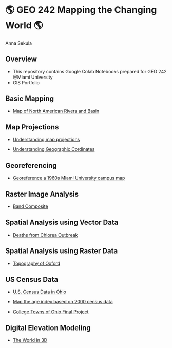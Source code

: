 # :earth_americas: GEO 242 Mapping the Changing World :earth_americas:

Anna Sekula

## Overview
- This repository contains Google Colab Notebooks prepared for GEO 242 @Miami University
- GIS Portfolio

## Basic Mapping
  
- [Map of North American Rivers and Basin](https://github.com/annasekulaa/gis-project-portfolio-geo242/blob/main/basic-mapping/first-qgis-mapping.ipynb)

## Map Projections

- [Understanding map projections](https://github.com/annasekulaa/gis-project-portfolio-geo242/blob/main/map-coordinate-basics/understanding-coordinates.ipynb)

- [Understanding Geographic Cordinates](https://github.com/annasekulaa/gis-project-portfolio-geo242/blob/main/Copy_of_GEO242a_in_class_exercise_lat_lon_calc.ipynb) 

## Georeferencing

- [Georeference a 1960s Miami University campus map](https://github.com/annasekulaa/gis-project-portfolio-geo242/blob/main/georefrencing.ipynb)

## Raster Image Analysis

- [Band Composite](https://github.com/annasekulaa/gis-project-portfolio-geo242/blob/main/Band%20Compostion/Copy_of_geo242_understand_band_composite.ipynb)

## Spatial Analysis using Vector Data

- [Deaths from Chlorea Outbreak](https://github.com/annasekulaa/GEO242-Group-4-Final-Project/blob/main/Copy_of_week_10_assignment_template.ipynb)

## Spatial Analysis using Raster Data

- [Topography of Oxford](https://github.com/annasekulaa/GEO242-Group-4-Final-Project/blob/main/Copy_of_week_09_assignment_template.ipynb)

## US Census Data

- [U.S. Census Data in Ohio](https://github.com/annasekulaa/gis-project-portfolio-geo242/blob/main/Copy_of_week_12_assignment_template.ipynb)

- [Map the age index based on 2000 census data](https://github.com/annasekulaa/gis-project-portfolio-geo242/blob/main/Copy_of_week_05_assignment_template.ipynb)
  
- [College Towns of Ohio Final Project](https://arcg.is/1jayDO1)

## Digital Elevation Modeling

- [The World in 3D](https://github.com/annasekulaa/gis-project-portfolio-geo242/blob/main/Copy_of_week_11_assignment_template.ipynb)
